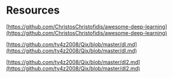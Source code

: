 # Resources

[https://github.com/ChristosChristofidis/awesome-deep-learning](https://github.com/ChristosChristofidis/awesome-deep-learning)

[https://github.com/ty4z2008/Qix/blob/master/dl.md](https://github.com/ty4z2008/Qix/blob/master/dl.md)

[https://github.com/ty4z2008/Qix/blob/master/dl2.md](https://github.com/ty4z2008/Qix/blob/master/dl2.md)